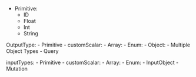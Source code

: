 - Primitive:
    - ID
    - Float
    - Int 
    - String

OutputType:
    - Primitive
    - customScalar: 
    - Array:
    - Enum:
    - Object:
    - Multiple Object Types
    - Query

inputTypes:
    - Primitive
    - customScalar: 
    - Array:
    - Enum:
    - InputObject
    - Mutation
    